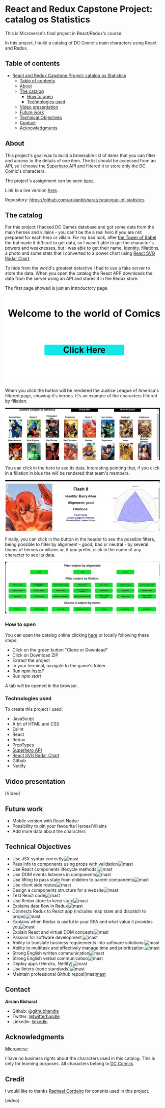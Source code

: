 # React and Redux Capstone Project: catalog os Statistics


This is Microverse's final project in React/Redux's course.

In this project, I build a catalog of DC Comic's main characters using React and Redux.


## Table of contents

- [React and Redux Capstone Project: catalog os Statistics](#react-and-redux-capstone-project-catalog-os-statistics)
  - [Table of contents](#table-of-contents)
  - [About](#about)
  - [The catalog](#the-catalog)
    - [How to open](#how-to-open)
    - [Technologies used](#technologies-used)
  - [Video presentation](#video-presentation)
  - [Future work](#future-work)
  - [Technical Objectives](#Technical-Objectives)
  - [Contact](#contact)
  - [Acknowledgments](#acknowledgments)


## About

This project's goal was to build a browsable list of items that you can filter and access to the details of one item. The list should be accessed from an API, so I choose the [Superhero API][superhero-API] and filtered it to store only the DC Comic's characters.

The project's assignment can be seen [here][assignment].

Link to a live version [here][live-version].

Repository: https://github.com/arslanbisharat/catalogue-of-statistics


## The catalog

For this project I hacked DC Games database and got some data from the main heroes and villains - you can't be the a real hero if you are not prepared for each hero or villain. For my bad luck, after [the Tower of Babel][tower-of-babel] the bat made it difficult to get data, so I wasn't able to get the character's powers and weaknesses, but I was able to get their name, identity, filiations, a photo and some stats that I converted to a power chart using [React SVG Radar Chart][react-radar-chart].

To hide from the world's greatest detective I had to use a fake server to store the data. When you open the catalog the React APP downloads the data from the server using an API and stores it in the Redux store.

The first page showed is just an introductory page.

![init-screen][init-screen]

When you click the button will be rendered the Justice League of America's filtered page, showing it's heroes. It's an example of the characters filtered by filiation.

![team-screen][team-screen]

 You can click in the hero to see its data. Interesting pointing that, if you click in a filiation in blue the will be rendered that team's members.

![hero-screen][hero-screen]

Finally, you can click in the button in the header to see the possible filters, being possible to filter by alignment - good, bad or neutral - by several teams of heroes or villains or, if you prefer, click in the name of any character to see its data.

![filter-screen][filter-screen]


### How to open

You can open the catalog online clicking [here][live-version] or locally following these steps:

* Click on the green button "Clone or Download"
* Click on Download ZIP
* Extract the project
* In your terminal, navigate to the game's folder
* Run *npm install*
* Run *npm start*

A tab will be opened in the browser.


### Technologies used

To create this project I used:

* JavaScript
* A bit of HTML and CSS
* Eslint
* React
* Redux
* PropTypes
* [Superhero API][superhero-API]
* [React SVG Radar Chart][react-radar-chart]
* Github
* Netlify

## Video presentation

[Video]

## Future work

* Mobile version with React Native
* Possibility to pin your favourite Heroes/Villains
* Add more data about the characters

## Technical Objectives

- Use JSX syntax correctly![mast]
- Pass info to components using props with validation![mast][mast]
- Use React components lifecycle methods ![mast][mast]
- Use DOM events listeners in components![mast][mast]
- Use lifting to pass state from children to parent components![mast][mast]
- Use client side routes![mast][mast]
- Design a components structure for a website![mast][mast]
- Test React code![mast][mast]
- Use Redux store to keep state![mast][mast]
- Explains data flow in Redux![mast][mast]
- Connects Redux to React app (includes map state and dispatch to props)![mast][mast]
- Explains when Redux is useful in your SPA and what value it provides you![mast][mast]
- Explain React and virtual DOM concepts![mast][mast]
- Passion for software development.![mast][mast]
- Ability to translate business requirements into software solutions.![mast][mast]
- Ability to multitask and effectively manage time and prioritization.![mast][mast]
- Strong English written communication![mast][mast]
- Strong English verbal communication![mast][mast]
- Deploy apps (Heroku, Netlify)![mast][mast]
- Use linters (code standards)![mast][mast]
- Maintain professional Github repos![mast[mast]


## Contact

**Arslan Bisharat**

- Github: [@githubhandle](https://github.com/arslanbisharat)
- Twitter: [@twitterhandle](https://twitter.com/arslan_bisharat-2020bb156)
- Linkedin: [linkedin](https://www.linkedin.com/in/muhammad-arslan)

## Acknowledgments

[Microverse][mcvs]

I have no business rights about the characters used in this catalog. This is only for learning purposes. All characters belong to [DC Comics][dc-comics].

## Credit

i would like to thanks  [Raphael Cordeiro](https://github.com/phalado) for conents used in this project.


<!-- Links -->
[assignment]: https://www.notion.so/Catalogue-of-Statistics-72446e7fa33c403a9b6a0bc1de5c6cf5
[live-version]: https://comic-game.netlify.app/
[superhero-API]: https://www.superheroapi.com/
[tower-of-babel]: https://dc.fandom.com/wiki/JLA:_Tower_of_Babel
[react-radar-chart]: https://www.npmjs.com/package/react-svg-radar-chart
[dc-comics]: https://www.dccomics.com/
[mcvs]: https://www.microverse.org/

<!-- Images -->
[mast]: https://raw.githubusercontent.com/phalado/JS-Capstone/development/Images/masteryBadge.png
[init-screen]: https://github.com/arslanbisharat/catalogue-of-statistics/blob/working/src/content/init-screen.png
[team-screen]: https://github.com/arslanbisharat/catalogue-of-statistics/blob/working/src/content/team-screen.png
[filter-screen]: https://github.com/arslanbisharat/catalogue-of-statistics/blob/working/src/content/filter-screen.png
[hero-screen]: https://github.com/arslanbisharat/catalogue-of-statistics/blob/working/src/content/hero-screen.png

<!-- Video -->
[video]: 
